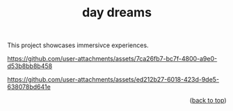 <div id="top"></div>

<br />

<div align="center">
  <h1 align="center">day dreams</h1>
</div>
<br />

This project showcases immersivce experiences.

https://github.com/user-attachments/assets/7ca26fb7-bc7f-4800-a9e0-d53b8bb8b458

https://github.com/user-attachments/assets/ed212b27-6018-423d-9de5-638078bd641e

<p align="right">(<a href="#top">back to top</a>)</p>
<br />
